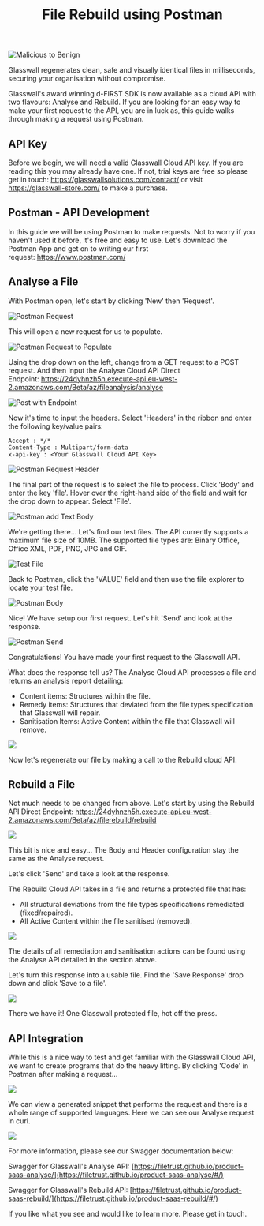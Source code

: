﻿---
title: File Rebuild using Postman
---

![Malicious to Benign](/static/img/docs/guides/postman-rebuild/img/Rebuild_Postman_1.png)

Glasswall regenerates clean, safe and visually identical files in milliseconds, securing your organisation without compromise.

Glasswall's award winning d-FIRST SDK is now available as a cloud API with two flavours: Analyse and Rebuild. If you are looking for an easy way to make your first request to the API, you are in luck as, this guide walks through making a request using Postman.

## API Key

Before we begin, we will need a valid Glasswall Cloud API key. If you are reading this you may already have one. If not, trial keys are free so please get in touch: <https://glasswallsolutions.com/contact/> or visit <https://glasswall-store.com/> to make a purchase.

## Postman - API Development

In this guide we will be using Postman to make requests. Not to worry if you haven't used it before, it's free and easy to use. Let's download the Postman App and get on to writing our first request: <https://www.postman.com/>

## Analyse a File

With Postman open, let's start by clicking 'New' then 'Request'.

![Postman Request](/static/img/docs/guides/postman-rebuild/img/Rebuild_Postman_2.png)

This will open a new request for us to populate.

![Postman Request to Populate](/static/img/docs/guides/postman-rebuild/img/Rebuild_Postman_3.png)

Using the drop down on the left, change from a GET request to a POST request. And then input the Analyse Cloud API Direct Endpoint: <https://24dyhnzh5h.execute-api.eu-west-2.amazonaws.com/Beta/az/fileanalysis/analyse>

![Post with Endpoint](/static/img/docs/guides/postman-rebuild/img/Rebuild_Postman_4.png)

Now it's time to input the headers. Select 'Headers' in the ribbon and enter the following key/value pairs:
```
Accept : */*
Content-Type : Multipart/form-data
x-api-key : <Your Glasswall Cloud API Key>
```

![Postman Request Header](/static/img/docs/guides/postman-rebuild/img/Rebuild_Postman_5.png)

The final part of the request is to select the file to process. Click 'Body' and enter the key 'file'. Hover over the right-hand side of the field and wait for the drop down to appear. Select 'File'.

![Postman add Text Body](/static/img/docs/guides/postman-rebuild/img/Rebuild_Postman_6.png)

We're getting there... Let's find our test files. The API currently supports a maximum file size of 10MB. The supported file types are: Binary Office, Office XML, PDF, PNG, JPG and GIF.

![Test File](/static/img/docs/guides/postman-rebuild/img/Rebuild_Postman_7.png)

Back to Postman, click the 'VALUE' field and then use the file explorer to locate your test file.

![Postman Body](/static/img/docs/guides/postman-rebuild/img/Rebuild_Postman_8.png)

Nice! We have setup our first request. Let's hit 'Send' and look at the response.

![Postman Send](/static/img/docs/guides/postman-rebuild/img/Rebuild_Postman_9.png)

Congratulations! You have made your first request to the Glasswall API.

What does the response tell us? The Analyse Cloud API processes a file and returns an analysis report detailing:

-   Content items: Structures within the file.
-   Remedy items: Structures that deviated from the file types specification that Glasswall will repair.
-   Sanitisation Items: Active Content within the file that Glasswall will remove.

![](/static/img/docs/guides/postman-rebuild/img/Rebuild_Postman_10.png)

Now let's regenerate our file by making a call to the Rebuild cloud API.

## Rebuild a File

Not much needs to be changed from above. Let's start by using the Rebuild API Direct Endpoint: <https://24dyhnzh5h.execute-api.eu-west-2.amazonaws.com/Beta/az/filerebuild/rebuild>

![](/static/img/docs/guides/postman-rebuild/img/Rebuild_Postman_11.png)

This bit is nice and easy... The Body and Header configuration stay the same as the Analyse request.

Let's click 'Send' and take a look at the response.

The Rebuild Cloud API takes in a file and returns a protected file that has:

-   All structural deviations from the file types specifications remediated (fixed/repaired).
-   All Active Content within the file sanitised (removed).

![](/static/img/docs/guides/postman-rebuild/img/Rebuild_Postman_12.png)

The details of all remediation and sanitisation actions can be found using the Analyse API detailed in the section above.

Let's turn this response into a usable file. Find the 'Save Response' drop down and click 'Save to a file'.

![](/static/img/docs/guides/postman-rebuild/img/Rebuild_Postman_13.png)

There we have it! One Glasswall protected file, hot off the press.

## API Integration

While this is a nice way to test and get familiar with the Glasswall Cloud API, we want to create programs that do the heavy lifting. By clicking 'Code' in Postman after making a request...


![](/static/img/docs/guides/postman-rebuild/img/Rebuild_Postman_14.png)

We can view a generated snippet that performs the request and there is a whole range of supported languages. Here we can see our Analyse request in curl.


![](/static/img/docs/guides/postman-rebuild/img/Rebuild_Postman_15.png)

For more information, please see our Swagger documentation below:

Swagger for Glasswall's Analyse API: [https://filetrust.github.io/product-saas-analyse/](https://filetrust.github.io/product-saas-analyse/#/)

Swagger for Glasswall's Rebuild API: [https://filetrust.github.io/product-saas-rebuild/](https://filetrust.github.io/product-saas-rebuild/#/)

If you like what you see and would like to learn more. Please get in touch.
